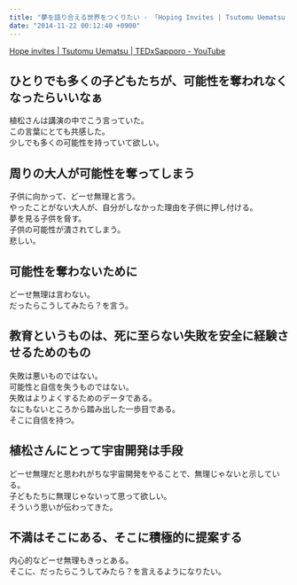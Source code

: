 ```yaml
---
title: "夢を語り合える世界をつくりたい - 「Hoping Invites | Tsutomu Uematsu | TEDxSapporo」の感想"
date: "2014-11-22 00:12:40 +0900"
---
```


[Hope invites | Tsutomu Uematsu | TEDxSapporo - YouTube](https://www.youtube.com/watch?v=gBumdOWWMhY)

## ひとりでも多くの子どもたちが、可能性を奪われなくなったらいいなぁ

植松さんは講演の中でこう言っていた。  
この言葉にとても共感した。  
少しでも多くの可能性を持っていて欲しい。

## 周りの大人が可能性を奪ってしまう

子供に向かって、どーせ無理と言う。  
やったことがない大人が、自分がしなかった理由を子供に押し付ける。  
夢を見る子供を脅す。  
子供の可能性が潰されてしまう。  
悲しい。

## 可能性を奪わないために

どーせ無理は言わない。  
だったらこうしてみたら？を言う。

## 教育というものは、死に至らない失敗を安全に経験させるためのもの

失敗は悪いものではない。  
可能性と自信を失うものではない。  
失敗はよりよくするためのデータである。  
なにもないところから踏み出した一歩目である。  
そこに自信を持つ。

## 植松さんにとって宇宙開発は手段

どーせ無理だと思われがちな宇宙開発をやることで、無理じゃないと示している。  
子どもたちに無理じゃないって思って欲しい。  
そういう思いが伝わってきた。

## 不満はそこにある、そこに積極的に提案する

内心的などーせ無理もきっとある。  
そこに、だったらこうしてみたら？を言えるようになりたい。

